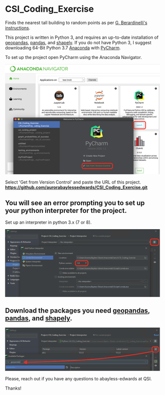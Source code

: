 # CSI_Coding_Exercise
Finds the nearest tall building to random points as per [G. Berardinelli's instructions](https://gist.github.com/gberardinelli/8567cdbcad220e46b2f8fc4e33a203a0). 

This project is written in Python 3, and requires an up-to-date installation of [geopandas](https://geopandas.org/install.html), [pandas](https://pandas.pydata.org/pandas-docs/stable/getting_started/install.html), and [shapely](https://pypi.org/project/Shapely/). If you do not have Python 3, I suggest downloading 64-Bit Python 3.7 [Anaconda](https://www.anaconda.com/products/individual) with [PyCharm](https://www.jetbrains.com/pycharm/download/#section=windows). 

To set up the project open PyCharm using the Anaconda Navigator. 

![open_pycharm](/open_pycharm.png?raw=true "open PyCharm")

Select 'Get from Version Control' and paste the URL of this project. **https://github.com/aurorabaylessedwards/CSI_Coding_Exercise.git**

## You will see an error prompting you to set up your python interpreter for the project. 

Set up an interpreter in python 3.x (7 or 8). 

![configure_interpreter](/configure_interpreter.png?raw=true "configure interpreter")

## Download the packages you need [geopandas](https://geopandas.org/install.html), [pandas](https://pandas.pydata.org/pandas-docs/stable/getting_started/install.html), and [shapely](https://pypi.org/project/Shapely/).

![install_packages](/install_packages.png?raw=true "install packages")


Please, reach out if you have any questions to abayless-edwards at QSI. 

Thanks!
